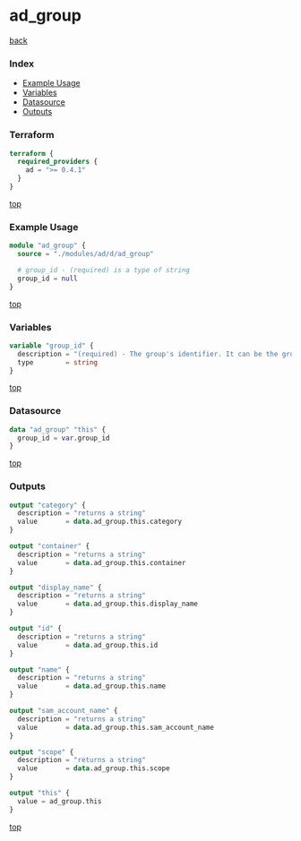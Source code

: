 # ad_group

[back](../ad.md)

### Index

- [Example Usage](#example-usage)
- [Variables](#variables)
- [Datasource](#datasource)
- [Outputs](#outputs)

### Terraform

```terraform
terraform {
  required_providers {
    ad = ">= 0.4.1"
  }
}
```

[top](#index)

### Example Usage

```terraform
module "ad_group" {
  source = "./modules/ad/d/ad_group"

  # group_id - (required) is a type of string
  group_id = null
}
```

[top](#index)

### Variables

```terraform
variable "group_id" {
  description = "(required) - The group's identifier. It can be the group's GUID, SID, Distinguished Name, or SAM Account Name."
  type        = string
}
```

[top](#index)

### Datasource

```terraform
data "ad_group" "this" {
  group_id = var.group_id
}
```

[top](#index)

### Outputs

```terraform
output "category" {
  description = "returns a string"
  value       = data.ad_group.this.category
}

output "container" {
  description = "returns a string"
  value       = data.ad_group.this.container
}

output "display_name" {
  description = "returns a string"
  value       = data.ad_group.this.display_name
}

output "id" {
  description = "returns a string"
  value       = data.ad_group.this.id
}

output "name" {
  description = "returns a string"
  value       = data.ad_group.this.name
}

output "sam_account_name" {
  description = "returns a string"
  value       = data.ad_group.this.sam_account_name
}

output "scope" {
  description = "returns a string"
  value       = data.ad_group.this.scope
}

output "this" {
  value = ad_group.this
}
```

[top](#index)